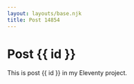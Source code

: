 ```yaml
---
layout: layouts/base.njk
title: Post 14854
---
```


# Post {{ id }}

This is post {{ id }} in my Eleventy project.
